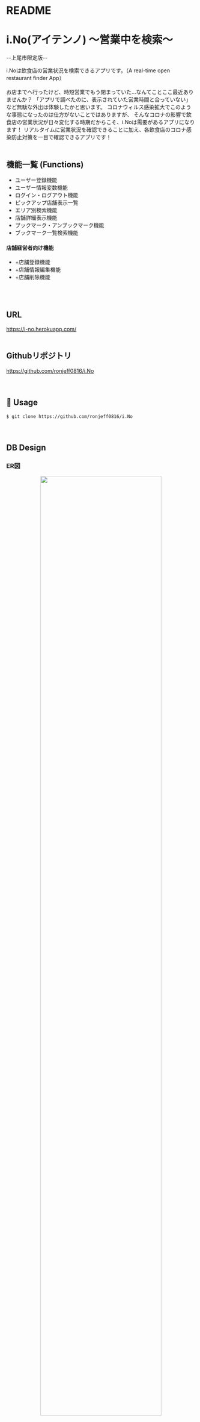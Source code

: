 # README

# i.No(アイテンノ) 〜営業中を検索〜
--上尾市限定版--

i.Noは飲食店の営業状況を検索できるアプリです。（A real-time open restaurant finder App）
<br><br>
お店までへ行ったけど、時短営業でもう閉まっていた...なんてことここ最近ありませんか？
「アプリで調べたのに、表示されていた営業時間と合っていない」など無駄な外出は体験したかと思います。
コロナウィルス感染拡大でこのような事態になったのは仕方がないことではありますが、
そんなコロナの影響で飲食店の営業状況が日々変化する時期だからこそ、i.Noは需要があるアプリになります！
リアルタイムに営業状況を確認できることに加え、各飲食店のコロナ感染防止対策を一目で確認できるアプリです！
<br>
<br>

## 機能一覧 (Functions)
- ユーザー登録機能
- ユーザー情報変数機能
- ログイン・ログアウト機能
- ピックアップ店舗表示一覧
- エリア別検索機能 
- 店舗詳細表示機能
- ブックマーク・アンブックマーク機能
- ブックマーク一覧検索機能
#### 店舗経営者向け機能
- +店舗登録機能
- +店舗情報編集機能
- +店舗削除機能
<br>
<br>

## URL

https://i-no.herokuapp.com/ 
<br>
<br>

## Githubリポジトリ

https://github.com/ronjeff0816/i.No  
<br>
<br>


## 💬 Usage

`$ git clone https://github.com/ronjeff0816/i.No`  
<br>
<br>

## DB Design

### ER図
<p align="center">
  <img src="https://i.gyazo.com/4ed2337f0c29457a507ca04195701625.png" width=80%>  
</p>

### Users Table
|Column|Type|Options|
|------|----|-------|
|name|string|null: false|
|email|string|null: false, default: ""|
|encrypted_password|string|null: false, default: ""|
|owner_password|string|------|
#### Association
- has_many :shops, dependent: :destroy
- has_many :favorites, dependent: :destroy
- has_many :favorite_shops, through: :favorites, source: :shop


### Favorites Table
|Column|Type|Options|
|------|----|-------|
|user|references|null: false, foreign_key: true|
|shop|references|null: false, foreign_key: true|
|user_id, shop_id|index|unique: true|
#### Association
- belongs_to :user
- belongs_to :shop


### Shops Table 
|Column|Type|Options|
|------|----|-------|
|shop_name|string|null: false|
|condition|integer|null: false|
|introduction|text|------|
|shop_tel|string|------|
|shop_add|string|null: false|
|weekday_open|time|------|
|weekday_close|time|------|
|weekend_open|time|------|
|weekend_close|time|------|
|dayoff|string|------|
|owner_id|integer|------|
|town_id|integer|null: false|
|corona_twoWays|boolean|------|
|corona_twoMeters|boolean|------|
|corona_partition|boolean|------|
|corona_disinfect|boolean|------|
|corona_mask|boolean|------|
|corona_temperature|boolean|------|
|corona_distance|boolean|------|
|corona_customerDisinfect|boolean|------|
|corona_customerDistance|boolean|------|
|corona_exit|boolean|------|
#### Association
- belongs_to :town
- has_many :favorites, dependent: :destroy
- has_many :shop_images, dependent: :destroy
- accepts_nested_attributes_for :shop_images, allow_destroy: true


### Shop_images Table
|Column|Type|Options|
|------|----|-------|
|image|string|null: false|
|shop|references|null: false, foreign_key: true|
#### Association
- belongs_to :shop
- mount_uploader :image, ImageUploader


### Towns Table
|Column|Type|Options|
|------|----|-------|
|town_name|string|null: false|
#### Association
- has_many :shops

## How it looks
### トップページ（Home Page） 
<p align="center">
  <img src="https://i.gyazo.com/fbbdc2a4b2f093ae5c23895c4dd95945.jpg" width=48%>  
  <img src="https://i.gyazo.com/e8219d57d817d59b1f27e4c7868cf46a.jpg" width=48%>  
</p>


### 店舗情報編集ページ（Edit Page）
<p align="center">
  <img src="https://i.gyazo.com/2465c1d0b71036bdb9e66f133147fa2e.png" width=48%>  
  <img src="https://i.gyazo.com/36dc9b12e71a7b8b70047f3615bbe272.png" width=48%>  
</p>


### 店舗詳細ページ（Shop Details Page）
<p align="center">
  <img src="https://i.gyazo.com/88e7221480a0d0de7b31dc65076dc708.png" width=48%>  
  <img src="https://i.gyazo.com/59bbe88431b5fa25dfb3713a33ec34fa.png" width=48%> 
</p> 
<br>
<br>
<br>

## 課題や今後実装したい機能

### 課題 (Problems)
- 店主の観点から考え、やはりすぐ営業状況を更新できるように、スマートフォンアプリケーションにしたいと思います
- 店舗側が営業状況を更新し忘れが生じる可能性が高いです

### 追加したい機能 (Adding features)
- 店名での検索機能(実装中)
- お店の登録住所を元に、そのままマップアプリケーションを開けるような機能
- １時間ごとにポップアップ通信で営業状況をすぐ選択し、編集できる機能

## 開発環境 (Made with)
- Mac OS X 10.13.6(High Sierra)
- Visual Studio Code ver. Version 1.43.2
- Terminal Version 2.8.3 (404.1)
- MySQL
- Github
- Heroku
- HTML
- CSS
- Haml
- Sass
- Ruby
- Ruby on Rails
- JavaScript
- jQuery

## 開発期間と平均作業時間

- 開発期間：6/16~7/5 (20日間) 
- 1日あたりの平均作業時間：6時間


## 筆者 (Author)
- [Twitter](https://twitter.com/ronjeff7)


